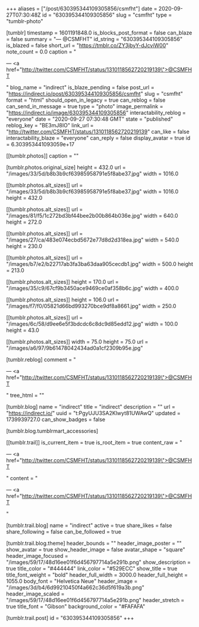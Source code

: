 +++
aliases = ["/post/630395344109305856/csmfht"]
date = 2020-09-27T07:30:48Z
id = "630395344109305856"
slug = "csmfht"
type = "tumblr-photo"

[tumblr]
timestamp = 1601191848.0
is_blocks_post_format = false
can_blaze = false
summary = "— @CSMFHT"
id_string = "630395344109305856"
is_blazed = false
short_url = "https://tmblr.co/ZY3jbyY-dJcviW00"
note_count = 0.0
caption = "<p>— <a href=\"http://twitter.com/CSMFHT/status/1310118562720219139\">@CSMFHT</a></p>"
blog_name = "indirect"
is_blaze_pending = false
post_url = "https://indirect.io/post/630395344109305856/csmfht"
slug = "csmfht"
format = "html"
should_open_in_legacy = true
can_reblog = false
can_send_in_message = true
type = "photo"
image_permalink = "https://indirect.io/image/630395344109305856"
interactability_reblog = "everyone"
date = "2020-09-27 07:30:48 GMT"
state = "published"
reblog_key = "BE3mJ8IO"
link_url = "http://twitter.com/CSMFHT/status/1310118562720219139"
can_like = false
interactability_blaze = "everyone"
can_reply = false
display_avatar = true
id = 6.303953441093059e+17

[[tumblr.photos]]
caption = ""

[tumblr.photos.original_size]
height = 432.0
url = "/images/33/5d/b8b3b9cf63985958791e5f8abe37.jpg"
width = 1016.0

[[tumblr.photos.alt_sizes]]
url = "/images/33/5d/b8b3b9cf63985958791e5f8abe37.jpg"
width = 1016.0
height = 432.0

[[tumblr.photos.alt_sizes]]
url = "/images/81/f5/1c272bd3bf44bee2b00b864b036e.jpg"
width = 640.0
height = 272.0

[[tumblr.photos.alt_sizes]]
url = "/images/27/ca/483e074ecbd5672e77d8d2d318ea.jpg"
width = 540.0
height = 230.0

[[tumblr.photos.alt_sizes]]
url = "/images/b7/e2/b22717ab3fa3ba63daa905cecdb1.jpg"
width = 500.0
height = 213.0

[[tumblr.photos.alt_sizes]]
height = 170.0
url = "/images/35/c9/67cf9b3450ace9469ce0af358b6c.jpg"
width = 400.0

[[tumblr.photos.alt_sizes]]
height = 106.0
url = "/images/f7/f0/05821d66bd993270bce9df8a8661.jpg"
width = 250.0

[[tumblr.photos.alt_sizes]]
url = "/images/6c/58/d9ee6e5f3bdcdc6c8dc9d85edd12.jpg"
width = 100.0
height = 43.0

[[tumblr.photos.alt_sizes]]
width = 75.0
height = 75.0
url = "/images/a6/97/9b61478042434ad0a1cf2309b95e.jpg"

[tumblr.reblog]
comment = "<p>— <a href=\"http://twitter.com/CSMFHT/status/1310118562720219139\">@CSMFHT</a></p>"
tree_html = ""

[tumblr.blog]
name = "indirect"
title = "indirect"
description = ""
url = "https://indirect.io/"
uuid = "t:PgyUJU3SA2Klwyt81UWAwQ"
updated = 1739939727.0
can_show_badges = false

[tumblr.blog.tumblrmart_accessories]

[[tumblr.trail]]
is_current_item = true
is_root_item = true
content_raw = "<p>— <a href=\"http://twitter.com/CSMFHT/status/1310118562720219139\">@CSMFHT</a></p>"
content = "<p>&mdash; <a href=\"http://twitter.com/CSMFHT/status/1310118562720219139\">@CSMFHT</a></p>"

[tumblr.trail.blog]
name = "indirect"
active = true
share_likes = false
share_following = false
can_be_followed = true

[tumblr.trail.blog.theme]
header_bounds = ""
header_image_poster = ""
show_avatar = true
show_header_image = false
avatar_shape = "square"
header_image_focused = "/images/59/17/48d16ee01f6d456797714a5e291b.png"
show_description = true
title_color = "#444444"
link_color = "#529ECC"
show_title = true
title_font_weight = "bold"
header_full_width = 3000.0
header_full_height = 1055.0
body_font = "Helvetica Neue"
header_image = "/images/3d/b4/6d99210450f4a662c36d5f619a3b.png"
header_image_scaled = "/images/59/17/48d16ee01f6d456797714a5e291b.png"
header_stretch = true
title_font = "Gibson"
background_color = "#FAFAFA"

[tumblr.trail.post]
id = "630395344109305856"
+++

